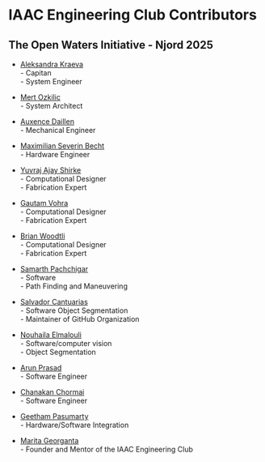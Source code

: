 # IAAC Engineering Club Contributors

## The Open Waters Initiative - Njord 2025

* [Aleksandra Kraeva](https://es.linkedin.com/in/sashanosense?trk=public_post_reshare-text)<br> - Capitan <br>- System Engineer
* [Mert Ozkilic](https://es.linkedin.com/in/mert-ozkilic?trk=public_post_reshare-text)<br> - System Architect
* [Auxence Daillen](http://linkedin.com/in/auxence-daillen-32aab7226)<br> - Mechanical Engineer
* [Maximilian Severin Becht](https://www.linkedin.com/in/maximilian-becht-61a929207/)<br> - Hardware Engineer
* [Yuvraj Ajay Shirke](https://es.linkedin.com/in/yuvraj-shirke-344406b4)<br> - Computational Designer <br> - Fabrication Expert
* [Gautam Vohra](http://linkedin.com/in/gautam-vohra)<br> - Computational Designer <br> - Fabrication Expert
* [Brian Woodtli](http://linkedin.com/in/brian-woodtli-8120b811b)<br> - Computational Designer <br> - Fabrication Expert
* [Samarth Pachchigar](www.linkedin.com/in/samarth-pachchigar-245a48114)<br> - Software <br> - Path Finding and Maneuvering
* [Salvador Cantuarias](https://www.linkedin.com/in/salvador-cantuarias-bb5715268/?locale=en_US)<br> - Software Object Segmentation <br> - Maintainer of GitHub Organization
* [Nouhaila Elmalouli](www.linkedin.com/in/nouhaila-elmalouli-46517a208)<br> - Software/computer vision <br> - Object Segmentation 
* [Arun Prasad](http://linkedin.com/in/architectarunprasad)<br> - Software Engineer
* [Chanakan Chormai](https://es.linkedin.com/in/chanakanchormai?trk=public_post_reshare-text)<br> - Software Engineer
* [Geetham Pasumarty](http://linkedin.com/in/geetham-pasumarty-7210011b4)<br> - Hardware/Software Integration


* [Marita Georganta](https://www.linkedin.com/in/marita-georganta/)<br> - Founder and Mentor of the IAAC Engineering Club
